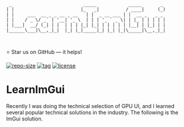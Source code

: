 ```

 _                           _____            _____       _ 
| |                         |_   _|          / ____|     (_)
| |     ___  __ _ _ __ _ __   | |  _ __ ___ | |  __ _   _ _ 
| |    / _ \/ _` | '__| '_ \  | | | '_ ` _ \| | |_ | | | | |
| |___|  __/ (_| | |  | | | |_| |_| | | | | | |__| | |_| | |
|______\___|\__,_|_|  |_| |_|_____|_| |_| |_|\_____|\__,_|_|
 
 
```

⭐ Star us on GitHub — it helps!

[![repo-size](https://img.shields.io/github/languages/code-size/imacwink/LearnImGui?style=flat)](https://github.com/imacwink/LearnImGui/archive/main.zip) [![tag](https://img.shields.io/github/v/tag/imacwink/LearnImGui)](https://github.com/imacwink/LearnImGui/tags) [![license](https://img.shields.io/github/license/imacwink/LearnImGui)](LICENSE) 

# LearnImGui
Recently I was doing the technical selection of GPU UI, and I learned several popular technical solutions in the industry. The following is the ImGui solution.
